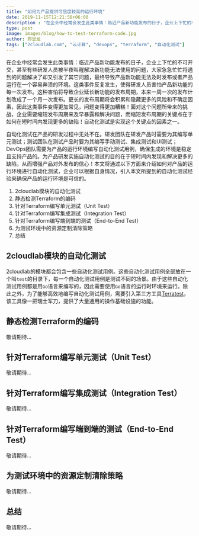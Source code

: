 ```yaml
---
title: "如何为产品提供可信度较高的运行环境"
date: 2019-11-15T12:21:58+06:00
description : "在企业中经常会发生此类事情：临近产品新功能发布的日子，企业上下忙的不可开交，甚至有些研发人员被半夜叫醒解决新功能无法使用的问题，大家急急忙忙将遇到的问题解决了却又引发了其它问题，最终导致产品新功能无法及时发布或者产品运行在一个容易奔溃的环境。这类事件反复发生，使得研发人员害怕产品新功能的每一次发布。这种害怕将导致企业延长新功能的发布周期，本来一周一次的发布计划改成了一个月一次发布。更长的发布周期将会积累和隐藏更多的风险和不确定因素，因此这类事件变得更加常见，问题变得更加糟糕！面对这个问题所带来的挑战，企业需要缩短发布周期来及早暴露和解决问题，而缩短发布周期的关键点在于如何在短时间内发现更多的缺陷！自动化测试是实现这个关键点的因素之一。"
type: post
image: images/blog/how-to-test-terraform-code.jpg
author: 郑思龙
tags: ["2cloudlab.com", "云计算", "devops", "terraform", "自动化测试"]
---
```


在企业中经常会发生此类事情：临近产品新功能发布的日子，企业上下忙的不可开交，甚至有些研发人员被半夜叫醒解决新功能无法使用的问题，大家急急忙忙将遇到的问题解决了却又引发了其它问题，最终导致产品新功能无法及时发布或者产品运行在一个容易奔溃的环境。这类事件反复发生，使得研发人员害怕产品新功能的每一次发布。这种害怕将导致企业延长新功能的发布周期，本来一周一次的发布计划改成了一个月一次发布。更长的发布周期将会积累和隐藏更多的风险和不确定因素，因此这类事件变得更加常见，问题变得更加糟糕！面对这个问题所带来的挑战，企业需要缩短发布周期来及早暴露和解决问题，而缩短发布周期的关键点在于如何在短时间内发现更多的缺陷！自动化测试是实现这个关键点的因素之一。

自动化测试在产品的研发过程中无处不在。研发团队在研发产品时需要为其编写单元测试；测试团队在测试产品时要为其编写手动测试、集成测试和UI测试；DevOps团队需要为产品的运行环境编写自动化测试用例，确保生成的环境是稳定且支持产品的。为产品研发实施自动化测试的目的在于短时间内发现和解决更多的缺陷，从而增强产品对外发布的信心！本文将通过以下方面来介绍如何对产品的运行环境进行自动化测试，企业可以根据自身情况，引入本文所提到的自动化测试经验来确保产品的运行环境是可信的。

1. 2cloudlab模块的自动化测试
2. 静态检测Terraform的编码
3. 针对Terraform编写单元测试（Unit Test）
4. 针对Terraform编写集成测试（Integration Test）
5. 针对Terraform编写端到端的测试（End-to-End Test）
6. 为测试环境中的资源定制清除策略
7. 总结

## 2cloudlab模块的自动化测试

2cloudlab的模块都会包含一些自动化测试用例。这些自动化测试用例全部放在一个叫`test`的目录下，每一个自动化测试用例是测试不同的场景。由于这些自动化测试用例都是用`Go`语言来编写的，因此需要使用`Go`语言的运行时环境来运行。除此之外，为了能够高效地编写自动化测试用例，需要引入第三方工具[Terratest](https://github.com/gruntwork-io/terratest)，该工具像一把瑞士军刀，提供了大量通用的操作基础设施的功能。

## 静态检测Terraform的编码

敬请期待...

## 针对Terraform编写单元测试（Unit Test）

敬请期待...

## 针对Terraform编写集成测试（Integration Test）

敬请期待...

## 针对Terraform编写端到端的测试（End-to-End Test）

敬请期待...

## 为测试环境中的资源定制清除策略

敬请期待...

## 总结

敬请期待...